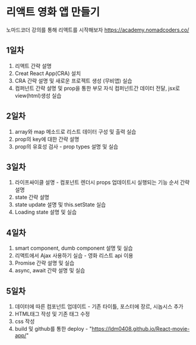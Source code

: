 # 리액트 영화 앱 만들기
 노마드코더 강의를 통해 리액트를 시작해보자
 https://academy.nomadcoders.co/

 ## 1일차
 1. 리액트 간략 설명
 2. Creat React App(CRA) 설치
 3. CRA 간략 설명 및 새로운 프로젝트 생성 (무비앱) 실습
 4. 컴퍼넌트 간략 설명 및 prop을 통한 부모 자식 컴퍼넌트간 데이터 전달, jsx로 view(html)생성 실습

 ## 2일차
 1. array와 map 메소드로 리스트 데이터 구성 및 출력 실습
 2. prop의 key에 대한 간략 설명
 3. prop의 유효성 검사 -  prop types 설명 및 실습

 ## 3일차
1. 라이프싸이클 설명 - 컴포넌트 렌더시 props 업데이트시 실행되는 기능 순서 간략 설명
2. state 간략 설명
3. state update 설명 및 this.setState 실습
4. Loading state 설명 및 실습

## 4일차
1. smart component, dumb component 설명 및 실습
2. 리액트에서 Ajax 사용하기 실습 - 영화 리스트 api 이용
3. Promise 간략 설명 및 실습
4. async, await 간략 설명 및 실습

## 5일차
1. 데이터에 따른 컴포넌트 업데이트 - 기존 타이틀, 포스터에 장르, 시놉시스 추가
2. HTML태그 작성 및 기존 태그 수정
3. css 작성
4. build 및 github를 통한 deploy - "https://ldm0408.github.io/React-movie-app/"
